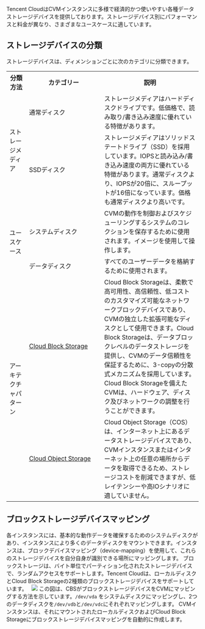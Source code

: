 Tencent CloudはCVMインスタンスに多様で経済的かつ使いやすい各種データストレージデバイスを提供しております。ストレージデバイス別にパフォーマンスと料金が異なり、さまざまなユースケースに適しています。


## ストレージデバイスの分類
ストレージデバイスは、ディメンションごとに次のカテゴリに分類できます。
<table>
        <tbody>
		<tr>
            <th style="width: 5%;">分類方法</th>
            <th style="width: 5%;" >カテゴリー</th>
            <th style="width: 20%;" >説明</th>
        </tr>
        <tr>
            <td rowspan="2">ストレージメディア</td>
            <td>通常ディスク</td>
            <td>ストレージメディアはハードディスクドライブです。低価格で、読み取り/書き込み速度に優れている特徴があります。</td>
        </tr>
				<tr>
				    <td>SSDディスク</td>
					<td>ストレージメディアはソリッドステートドライブ（SSD）を採用しています。IOPSと読み込み/書き込み速度の両方に優れている特徴があります。通常ディスクより、IOPSが20倍に、スループットが16倍になっています。価格も通常ディスクより高いです。</td>
			    <tr>
            		<td rowspan="2">ユースケース</td>
            		<td>システムディスク</td>
            		<td>CVMの動作を制御およびスケジューリングするシステムのコレクションを保存するために使用されます。イメージを使用して操作します。</td>
        </tr>
				<tr>
				    <td>データディスク</td>
						<td>すべてのユーザーデータを格納するために使用されます。</td>
						<tr>
						<td rowspan="2">アーキテクチャパターン</td>
						<td><a href="https://intl.cloud.tencent.com/document/product/213/4953">Cloud Block Storage</a></td>
            <td>Cloud Block Storageは、柔軟で高可用性、高信頼性、低コストのカスタマイズ可能なネットワークブロックデバイスであり、CVMの独立した拡張可能なディスクとして使用できます。Cloud Block Storageは、データブロックレベルのデータストレージを提供し、CVMのデータ信頼性を保証するために、3-copyの分散式メカニズムを採用しています。<br><font style="font-weight：bold">Cloud Block Storageを備えたCVMは、ハードウェア、ディスク及びネットワークの調整を行うことができます。</font><br>
						</td>
        </tr>
				<td><a href="https://intl.cloud.tencent.com/document/product/213/4961">Cloud Object Storage</a></td>
						<td>Cloud Object Storage（COS）は、インターネット上にあるデータストレージデバイスであり、CVMインスタンスまたはインターネット上の任意の場所からデータを取得できるため、ストレージコストを削減できますが、低レイテンシーや高IOシナリオに適していません。
						</td>
				</tbody>
				</table>

## ブロックストレージデバイスマッピング

各インスタンスには、基本的な動作データを確保するためのシステムディスクがあり、インスタンスにより多くのデータディスクをマウントできます。インスタンスは、ブロックデバイスマッピング（device-mapping）を使用して、これらのストレージデバイスを自分自身が識別できる場所にマッピングします。
ブロックストレージは、バイト単位でパーティション化されたストレージデバイスで、ランダムアクセスをサポートします。Tencent Cloudは、ローカルディスクとCloud Block Storageの2種類のブロックストレージデバイスをサポートしています。　
![](https://main.qcloudimg.com/raw/3815bb250f6178d67b8fe2be11a50bf8.svg)
この図は、CBSがブロックストレージデバイスをCVMにマッピングする方法を示しています。`/dev/vda` をシステムディスクにマッピングし、2つのデータディスクを`/dev/vdb`と`/dev/vdc`にそれぞれマッピングします。
CVMインスタンスは、それにマウントされたローカルディスクおよびCloud Block Storageにブロックストレージデバイスマッピングを自動的に作成します。

